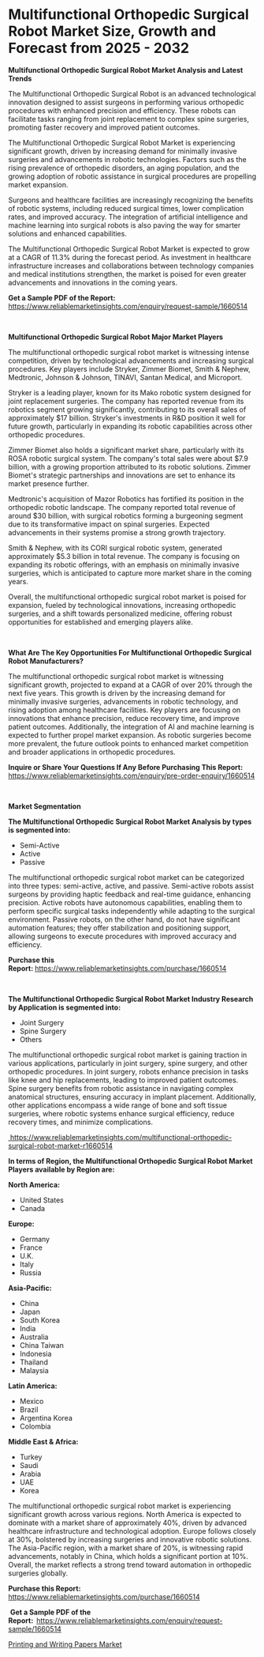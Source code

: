 <p><h1>Multifunctional Orthopedic Surgical Robot Market Size, Growth and Forecast from 2025 - 2032</h1></p><p><strong>Multifunctional Orthopedic Surgical Robot Market Analysis and Latest Trends</strong></p>
<p><p>The Multifunctional Orthopedic Surgical Robot is an advanced technological innovation designed to assist surgeons in performing various orthopedic procedures with enhanced precision and efficiency. These robots can facilitate tasks ranging from joint replacement to complex spine surgeries, promoting faster recovery and improved patient outcomes. </p><p>The Multifunctional Orthopedic Surgical Robot Market is experiencing significant growth, driven by increasing demand for minimally invasive surgeries and advancements in robotic technologies. Factors such as the rising prevalence of orthopedic disorders, an aging population, and the growing adoption of robotic assistance in surgical procedures are propelling market expansion. </p><p>Surgeons and healthcare facilities are increasingly recognizing the benefits of robotic systems, including reduced surgical times, lower complication rates, and improved accuracy. The integration of artificial intelligence and machine learning into surgical robots is also paving the way for smarter solutions and enhanced capabilities. </p><p>The Multifunctional Orthopedic Surgical Robot Market is expected to grow at a CAGR of 11.3% during the forecast period. As investment in healthcare infrastructure increases and collaborations between technology companies and medical institutions strengthen, the market is poised for even greater advancements and innovations in the coming years.</p></p>
<p><strong>Get a Sample PDF of the Report:&nbsp;</strong> <a href="https://www.reliablemarketinsights.com/enquiry/request-sample/1660514?utm_campaign=1938&utm_medium=2&utm_source=Github&utm_content=ia&utm_term=17012025&utm_id=multifunctional-orthopedic-surgical-robot">https://www.reliablemarketinsights.com/enquiry/request-sample/1660514</a></p>
<p>&nbsp;</p>
<p><strong>Multifunctional Orthopedic Surgical Robot Major Market Players</strong></p>
<p><p>The multifunctional orthopedic surgical robot market is witnessing intense competition, driven by technological advancements and increasing surgical procedures. Key players include Stryker, Zimmer Biomet, Smith & Nephew, Medtronic, Johnson & Johnson, TINAVI, Santan Medical, and Microport.</p><p>Stryker is a leading player, known for its Mako robotic system designed for joint replacement surgeries. The company has reported revenue from its robotics segment growing significantly, contributing to its overall sales of approximately $17 billion. Stryker's investments in R&D position it well for future growth, particularly in expanding its robotic capabilities across other orthopedic procedures.</p><p>Zimmer Biomet also holds a significant market share, particularly with its ROSA robotic surgical system. The company's total sales were about $7.9 billion, with a growing proportion attributed to its robotic solutions. Zimmer Biomet's strategic partnerships and innovations are set to enhance its market presence further.</p><p>Medtronic's acquisition of Mazor Robotics has fortified its position in the orthopedic robotic landscape. The company reported total revenue of around $30 billion, with surgical robotics forming a burgeoning segment due to its transformative impact on spinal surgeries. Expected advancements in their systems promise a strong growth trajectory.</p><p>Smith & Nephew, with its CORI surgical robotic system, generated approximately $5.3 billion in total revenue. The company is focusing on expanding its robotic offerings, with an emphasis on minimally invasive surgeries, which is anticipated to capture more market share in the coming years.</p><p>Overall, the multifunctional orthopedic surgical robot market is poised for expansion, fueled by technological innovations, increasing orthopedic surgeries, and a shift towards personalized medicine, offering robust opportunities for established and emerging players alike.</p></p>
<p>&nbsp;</p>
<p><strong>What Are The Key Opportunities For Multifunctional Orthopedic Surgical Robot Manufacturers?</strong></p>
<p><p>The multifunctional orthopedic surgical robot market is witnessing significant growth, projected to expand at a CAGR of over 20% through the next five years. This growth is driven by the increasing demand for minimally invasive surgeries, advancements in robotic technology, and rising adoption among healthcare facilities. Key players are focusing on innovations that enhance precision, reduce recovery time, and improve patient outcomes. Additionally, the integration of AI and machine learning is expected to further propel market expansion. As robotic surgeries become more prevalent, the future outlook points to enhanced market competition and broader applications in orthopedic procedures.</p></p>
<p><strong>Inquire or Share Your Questions If Any Before Purchasing This Report:</strong> <a href="https://www.reliablemarketinsights.com/enquiry/pre-order-enquiry/1660514?utm_campaign=1938&utm_medium=2&utm_source=Github&utm_content=ia&utm_term=17012025&utm_id=multifunctional-orthopedic-surgical-robot">https://www.reliablemarketinsights.com/enquiry/pre-order-enquiry/1660514</a></p>
<p>&nbsp;</p>
<p><strong>Market Segmentation</strong></p>
<p><strong>The Multifunctional Orthopedic Surgical Robot Market Analysis by types is segmented into:</strong></p>
<p><ul><li>Semi-Active</li><li>Active</li><li>Passive</li></ul></p>
<p><p>The multifunctional orthopedic surgical robot market can be categorized into three types: semi-active, active, and passive. Semi-active robots assist surgeons by providing haptic feedback and real-time guidance, enhancing precision. Active robots have autonomous capabilities, enabling them to perform specific surgical tasks independently while adapting to the surgical environment. Passive robots, on the other hand, do not have significant automation features; they offer stabilization and positioning support, allowing surgeons to execute procedures with improved accuracy and efficiency.</p></p>
<p><strong>Purchase this Report:&nbsp;</strong><a href="https://www.reliablemarketinsights.com/purchase/1660514?utm_campaign=1938&utm_medium=2&utm_source=Github&utm_content=ia&utm_term=17012025&utm_id=multifunctional-orthopedic-surgical-robot">https://www.reliablemarketinsights.com/purchase/1660514</a></p>
<p>&nbsp;</p>
<p><strong>The Multifunctional Orthopedic Surgical Robot Market Industry Research by Application is segmented into:</strong></p>
<p><ul><li>Joint Surgery</li><li>Spine Surgery</li><li>Others</li></ul></p>
<p><p>The multifunctional orthopedic surgical robot market is gaining traction in various applications, particularly in joint surgery, spine surgery, and other orthopedic procedures. In joint surgery, robots enhance precision in tasks like knee and hip replacements, leading to improved patient outcomes. Spine surgery benefits from robotic assistance in navigating complex anatomical structures, ensuring accuracy in implant placement. Additionally, other applications encompass a wide range of bone and soft tissue surgeries, where robotic systems enhance surgical efficiency, reduce recovery times, and minimize complications.</p></p>
<p><a href="https://www.reliablemarketinsights.com/multifunctional-orthopedic-surgical-robot-market-r1660514?utm_campaign=1938&utm_medium=2&utm_source=Github&utm_content=ia&utm_term=17012025&utm_id=multifunctional-orthopedic-surgical-robot">&nbsp;https://www.reliablemarketinsights.com/multifunctional-orthopedic-surgical-robot-market-r1660514</a></p>
<p><strong>In terms of Region, the Multifunctional Orthopedic Surgical Robot Market Players available by Region are:</strong></p>
<p>
    <p> <strong> North America: </strong>
        <ul>
            <li>United States</li>
            <li>Canada</li>
        </ul>
        </p> 
    <p> <strong> Europe: </strong>
        <ul>
            <li>Germany</li>
            <li>France</li>
            <li>U.K.</li>
            <li>Italy</li>
            <li>Russia</li>
        </ul>
        </p> 
    <p> <strong> Asia-Pacific: </strong>
        <ul>
            <li>China</li>
            <li>Japan</li>
            <li>South Korea</li>
            <li>India</li>
            <li>Australia</li>
            <li>China Taiwan</li>
            <li>Indonesia</li>
            <li>Thailand</li>
            <li>Malaysia</li>
        </ul>
        </p> 
    <p> <strong> Latin America: </strong>
        <ul>
            <li>Mexico</li>
            <li>Brazil</li>
            <li>Argentina Korea</li>
            <li>Colombia</li>
        </ul>
        </p> 
    <p> <strong> Middle East & Africa: </strong>
        <ul>
            <li>Turkey</li>
            <li>Saudi</li>
            <li>Arabia</li>
            <li>UAE</li>
            <li>Korea</li>
        </ul>
    </p>
    </p>
<p><p>The multifunctional orthopedic surgical robot market is experiencing significant growth across various regions. North America is expected to dominate with a market share of approximately 40%, driven by advanced healthcare infrastructure and technological adoption. Europe follows closely at 30%, bolstered by increasing surgeries and innovative robotic solutions. The Asia-Pacific region, with a market share of 20%, is witnessing rapid advancements, notably in China, which holds a significant portion at 10%. Overall, the market reflects a strong trend toward automation in orthopedic surgeries globally.</p></p>
<p><strong>Purchase this Report: </strong><a href="https://www.reliablemarketinsights.com/purchase/1660514?utm_campaign=1938&utm_medium=2&utm_source=Github&utm_content=ia&utm_term=17012025&utm_id=multifunctional-orthopedic-surgical-robot">https://www.reliablemarketinsights.com/purchase/1660514</a></p>
<p>&nbsp;<strong>Get a Sample PDF of the Report:&nbsp;&nbsp;</strong><a href="https://www.reliablemarketinsights.com/enquiry/request-sample/1660514?utm_campaign=1938&utm_medium=2&utm_source=Github&utm_content=ia&utm_term=17012025&utm_id=multifunctional-orthopedic-surgical-robot">https://www.reliablemarketinsights.com/enquiry/request-sample/1660514</a></p>
<p><strong></strong></p>
<p><p><a href="https://github.com/provorikovar/Market-Research-Report-List-6/blob/main/printing-and-writing-papers-market.md?utm_campaign=1938&utm_medium=2&utm_source=Github&utm_content=ia&utm_term=17012025&utm_id=multifunctional-orthopedic-surgical-robot">Printing and Writing Papers Market</a></p></p>